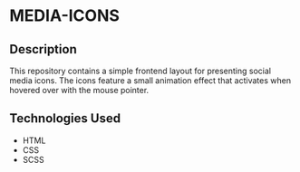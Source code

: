 # MEDIA-ICONS

## Description
This repository contains a simple frontend layout for presenting social media icons. The icons feature a small animation effect that activates when hovered over with the mouse pointer.

## Technologies Used
- HTML
- CSS
- SCSS

